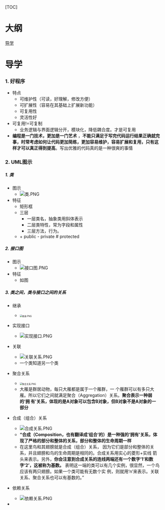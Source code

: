 [TOC]

# 大纲

[导学](#导学)



# 导学

### 1. 好程序

* 特点
  * 可维护性（可读，好理解，修改方便）
  * 可扩展性（容易在其基础上扩展新功能）
  * 可复用性
  * 灵活性好
* 可复用!=可复制
  * 业务逻辑与界面逻辑分开，模块化，降低耦合度。才是可复用
* **编程是一门技术，更加是一门艺术** ，**不能只满足于写完代码运行结果正确就完事，时常考虑如何让代码更加简练，更加容易维护，容易扩展和复用，只有这样才可以真正得到提高**。写出优雅的代码真的是一种很爽的事情

### 2. UML图示

##### 1. 类

* 图示
  * ![类.PNG](https://upload-images.jianshu.io/upload_images/8438096-d5826fe0429d1427.PNG?imageMogr2/auto-orient/strip%7CimageView2/2/w/1240)
* 特征
  * 矩形框
  * 三层
    * 一层类名，抽象类用斜体表示
    * 二层类特性，常为字段和属性
    * 三层方法，行为。
  * \+ public  -  private #  protected

##### 2. 接口图

* 图示
  * ![接口图.PNG](https://upload-images.jianshu.io/upload_images/8438096-036cc754575a115f.PNG?imageMogr2/auto-orient/strip%7CimageView2/2/w/1240)
* 特征
  * 如图

##### 3. 类之间，类与接口之间的关系

* 继承
  * <img src="https://upload-images.jianshu.io/upload_images/8438096-c72a4188a2389b22.PNG?imageMogr2/auto-orient/strip%7CimageView2/2/w/1240" alt="继承.PNG" style="zoom:50%;" />
* 实现接口
  * ![实现接口.PNG](https://upload-images.jianshu.io/upload_images/8438096-0676d3567d793b11.PNG?imageMogr2/auto-orient/strip%7CimageView2/2/w/1240)
* 关联
  * ![关联关系.PNG](https://upload-images.jianshu.io/upload_images/8438096-889a8f7fe81acf4a.PNG?imageMogr2/auto-orient/strip%7CimageView2/2/w/1240)
  * 一个类知道另一个类
* 聚合关系
  * <img src="https://upload-images.jianshu.io/upload_images/8438096-0effb587315340f7.PNG?imageMogr2/auto-orient/strip%7CimageView2/2/w/1240" alt="聚合关系.PNG" style="zoom:50%;" />
  * 大雁是群居动物，每只大雁都是属于一个雁群，一 个雁群可以有多只大雁。所以它们之间就满足聚合（Aggregation）关系。**聚合表示一种弱的‘拥 有’关系，体现的是A对象可以包含B对象，但B对象不是A对象的一部分** 
* 合成（组合）关系
  * ![合成关系.PNG](https://upload-images.jianshu.io/upload_images/8438096-7f5ce88b484e1e67.PNG?imageMogr2/auto-orient/strip%7CimageView2/2/w/1240)
  * **“合成（Composition，也有翻译成‘组合’的）是一种强的‘拥有’关系，体现了严格的部分和整体的关系，部分和整体的生命周期一样** 
  * 在这里鸟和其翅膀就是合成（组合）关系， 因为它们是部分和整体的关系，并且翅膀和鸟的生命周期是相同的。合成关系用实心的菱形+实线 箭头来表示。另外，**你会注意到合成关系的连线两端还有一个数字‘1’和数字‘2’，这被称为基数。** 表明这一端的类可以有几个实例，很显然，一个鸟应该有两只翅膀。如果一个类可能有无数个实 例，则就用‘n’来表示。关联关系、聚合关系也可以有基数的。”
* 依赖关系
  * ![依赖关系.PNG](https://upload-images.jianshu.io/upload_images/8438096-e6dd68aa8912687d.PNG?imageMogr2/auto-orient/strip%7CimageView2/2/w/1240)

* 

​	
